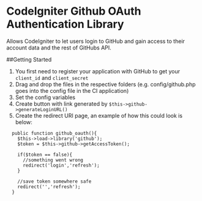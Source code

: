 # CodeIgniter Github OAuth Authentication Library
Allows CodeIgniter to let users login to GitHub and gain access to their account data and the rest of GitHubs API.

##Getting Started
1. You first need to register your application with GitHub to get your `client_id` and `client_secret`
2. Drag and drop the files in the respective folders (e.g. config/github.php goes into the config file in the CI application)
3. Set the config variables
4. Create button with link generated by `$this->github->generateLoginURL()`
5. Create the redirect URI page, an example of how this could look is below:

```
  public function github_oauth(){
    $this->load->library('github');
    $token = $this->github->getAccessToken();
    
    if($token == false){
      //something went wrong
      redirect('login','refresh');
    }

    //save token somewhere safe
    redirect('','refresh');
  }
```